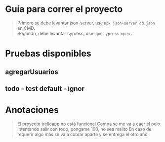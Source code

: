 # Guía para correr el proyecto
>Primero se debe levantar json-server, use `npx json-server db.json` en CMD.  
>Segundo, debe levantar cypress, use `npx cypress open` .

# Pruebas disponibles
## agregarUsuarios
## todo - test default - ignor

# Anotaciones
>El proyecto trelloapp no está funcional
>Compa se me va a caer el pelo intentando salir con todo, pongame 100, no sea malito
>En caso de requerir algo más se va a cobrar aparte y se entrega el otro año!